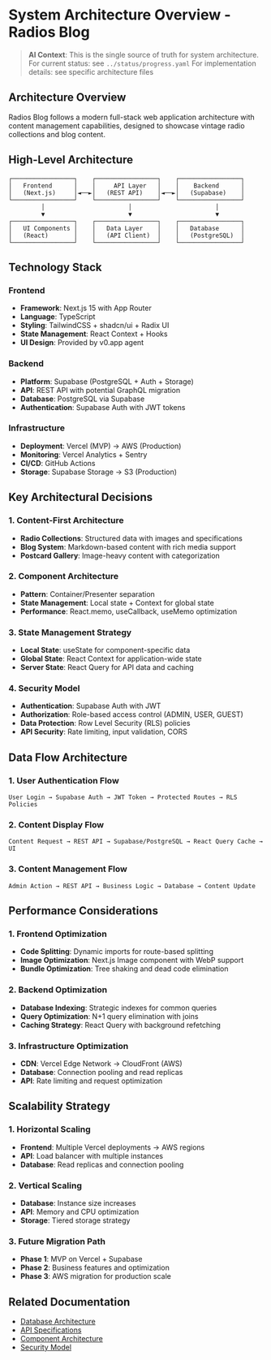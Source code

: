 # System Architecture Overview - Radios Blog

> **AI Context**: This is the single source of truth for system architecture.
> For current status: see `../status/progress.yaml`
> For implementation details: see specific architecture files

## Architecture Overview

Radios Blog follows a modern full-stack web application architecture with content management capabilities, designed to showcase vintage radio collections and blog content.

## High-Level Architecture

```
┌─────────────────┐    ┌─────────────────┐    ┌─────────────────┐
│   Frontend      │    │     API Layer   │    │    Backend      │
│   (Next.js)     │◄──►│   (REST API)    │◄──►│   (Supabase)    │
└─────────────────┘    └─────────────────┘    └─────────────────┘
         │                       │                       │
         ▼                       ▼                       ▼
┌─────────────────┐    ┌─────────────────┐    ┌─────────────────┐
│   UI Components │    │   Data Layer    │    │   Database      │
│   (React)       │    │   (API Client)  │    │   (PostgreSQL)  │
└─────────────────┘    └─────────────────┘    └─────────────────┘
```

## Technology Stack

### Frontend
- **Framework**: Next.js 15 with App Router
- **Language**: TypeScript
- **Styling**: TailwindCSS + shadcn/ui + Radix UI
- **State Management**: React Context + Hooks
- **UI Design**: Provided by v0.app agent

### Backend
- **Platform**: Supabase (PostgreSQL + Auth + Storage)
- **API**: REST API with potential GraphQL migration
- **Database**: PostgreSQL via Supabase
- **Authentication**: Supabase Auth with JWT tokens

### Infrastructure
- **Deployment**: Vercel (MVP) → AWS (Production)
- **Monitoring**: Vercel Analytics + Sentry
- **CI/CD**: GitHub Actions
- **Storage**: Supabase Storage → S3 (Production)

## Key Architectural Decisions

### 1. Content-First Architecture
- **Radio Collections**: Structured data with images and specifications
- **Blog System**: Markdown-based content with rich media support
- **Postcard Gallery**: Image-heavy content with categorization

### 2. Component Architecture
- **Pattern**: Container/Presenter separation
- **State Management**: Local state + Context for global state
- **Performance**: React.memo, useCallback, useMemo optimization

### 3. State Management Strategy
- **Local State**: useState for component-specific data
- **Global State**: React Context for application-wide state
- **Server State**: React Query for API data and caching

### 4. Security Model
- **Authentication**: Supabase Auth with JWT
- **Authorization**: Role-based access control (ADMIN, USER, GUEST)
- **Data Protection**: Row Level Security (RLS) policies
- **API Security**: Rate limiting, input validation, CORS

## Data Flow Architecture

### 1. User Authentication Flow
```
User Login → Supabase Auth → JWT Token → Protected Routes → RLS Policies
```

### 2. Content Display Flow
```
Content Request → REST API → Supabase/PostgreSQL → React Query Cache → UI
```

### 3. Content Management Flow
```
Admin Action → REST API → Business Logic → Database → Content Update
```

## Performance Considerations

### 1. Frontend Optimization
- **Code Splitting**: Dynamic imports for route-based splitting
- **Image Optimization**: Next.js Image component with WebP support
- **Bundle Optimization**: Tree shaking and dead code elimination

### 2. Backend Optimization
- **Database Indexing**: Strategic indexes for common queries
- **Query Optimization**: N+1 query elimination with joins
- **Caching Strategy**: React Query with background refetching

### 3. Infrastructure Optimization
- **CDN**: Vercel Edge Network → CloudFront (AWS)
- **Database**: Connection pooling and read replicas
- **API**: Rate limiting and request optimization

## Scalability Strategy

### 1. Horizontal Scaling
- **Frontend**: Multiple Vercel deployments → AWS regions
- **API**: Load balancer with multiple instances
- **Database**: Read replicas and connection pooling

### 2. Vertical Scaling
- **Database**: Instance size increases
- **API**: Memory and CPU optimization
- **Storage**: Tiered storage strategy

### 3. Future Migration Path
- **Phase 1**: MVP on Vercel + Supabase
- **Phase 2**: Business features and optimization
- **Phase 3**: AWS migration for production scale

## Related Documentation

- [Database Architecture](database.md)
- [API Specifications](api.md)
- [Component Architecture](components.md)
- [Security Model](security.md)